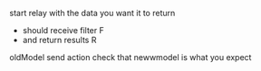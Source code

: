 start relay with the data you want it to return
 - should receive filter F
 - and return results R

oldModel
send action
check that newwmodel is what you expect

